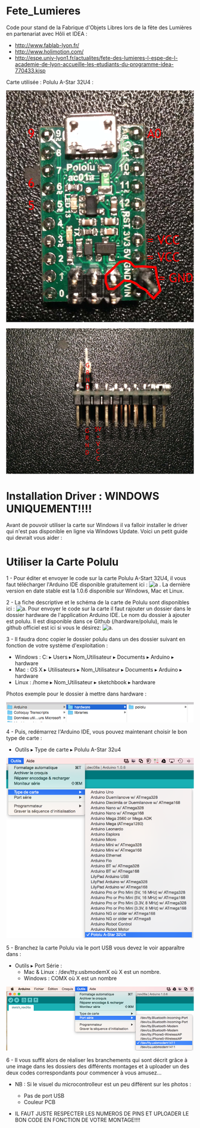 Fete_Lumieres
=============

Code pour stand de la Fabrique d'Objets Libres lors de la fête des Lumières en partenariat avec Hôli et IDEA :

- http://www.fablab-lyon.fr/
- http://www.holimotion.com/
- http://espe.univ-lyon1.fr/actualites/fete-des-lumieres-l-espe-de-l-academie-de-lyon-accueille-les-etudiants-du-programme-idea-770433.kjsp

Carte utilisée : Polulu A-Star 32U4 :

![alt tag](https://raw.githubusercontent.com/Anderson69s/Fete_Lumieres/master/images_installation/polulu_pcb_front.jpg)

![alt tag](https://raw.githubusercontent.com/Anderson69s/Fete_Lumieres/master/images_installation/polulu_pcb_rear.jpg)

Installation Driver : WINDOWS UNIQUEMENT!!!!
============================================

Avant de pouvoir utiliser la carte sur Windows il va falloir installer le driver qui n'est pas disponible en ligne via Windows Update. Voici un petit guide qui devrait vous aider :



Utiliser la Carte Polulu
========================

1 - Pour éditer et envoyer le code sur la carte Polulu A-Start 32U4, il vous faut télécharger l'Arduino IDE disponible gratuitement ici : ![a](http://arduino.cc/en/Main/Software) . La dernière version en date stable est la 1.0.6 disponible sur Windows, Mac et Linux.

2 - La fiche descriptive et le schéma de la carte de Polulu sont disponibles ici : ![a](http://www.pololu.com/product/3101/resources). Pour envoyer le code sur la carte il faut rajouter un dossier dans le dossier hardware de l'application Arduino IDE. Le nom du dossier à ajouter est polulu. Il est disponible dans ce Github (/hardware/polulu), mais le github officiel est ici si vous le désirez: ![a](https://github.com/pololu/a-star).

3 - Il faudra donc copier le dossier polulu dans un des dossier suivant en fonction de votre système d'exploitation :

* Windows : C: ▸ Users ▸ Nom_Utilisateur ▸ Documents ▸ Arduino ▸ hardware
* Mac : OS X ▸ Utilisateurs ▸ Nom_Utilisateur ▸ Documents ▸ Arduino ▸ hardware
* Linux : /home ▸ Nom_Utilisateur ▸ sketchbook ▸ hardware

Photos exemple pour le dossier à mettre dans hardware : 

![alt tag](https://raw.githubusercontent.com/Anderson69s/Fete_Lumieres/master/images_installation/Arduino_IDE_hardware_folder.png)

4 - Puis, redémarrez l'Arduino IDE, vous pouvez maintenant choisir le bon type de carte : 

* Outils ▸ Type de carte ▸ Polulu A-Star 32u4

![alt tag](https://raw.githubusercontent.com/Anderson69s/Fete_Lumieres/master/images_installation/Arduino_IDE_type_de_carte.png)

5 - Branchez la carte Polulu via le port USB vous devez le voir apparaître dans : 

* Outils ▸ Port Série :
    * Mac & Linux : /dev/tty.usbmodemX où X est un nombre.
    * Windows : COMX où X est un nombre

![alt tag](https://raw.githubusercontent.com/Anderson69s/Fete_Lumieres/master/images_installation/Arduino_IDE_outils_ports.png)

6 - Il vous suffit alors de réaliser les branchements qui sont décrit grâce à une image dans les dossiers des différents montages et à uploader un des deux codes correspondants pour commencer à vous amusez... 


* NB : Si le visuel du microcontrolleur est un peu différent sur les photos : 
    
    * Pas de port USB 
    * Couleur PCB 

* IL FAUT JUSTE RESPECTER LES NUMEROS DE PINS ET UPLOADER LE BON CODE EN FONCTION DE VOTRE MONTAGE!!!!

